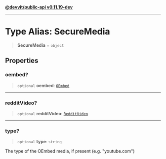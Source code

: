 [**@devvit/public-api v0.11.19-dev**](../../README.md)

---

# Type Alias: SecureMedia

> **SecureMedia** = `object`

## Properties

<a id="oembed"></a>

### oembed?

> `optional` **oembed**: [`OEmbed`](OEmbed.md)

---

<a id="redditvideo"></a>

### redditVideo?

> `optional` **redditVideo**: [`RedditVideo`](RedditVideo.md)

---

<a id="type"></a>

### type?

> `optional` **type**: `string`

The type of the OEmbed media, if present (e.g. "youtube.com")
